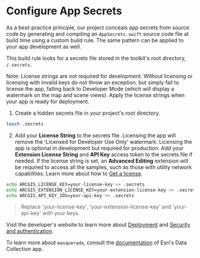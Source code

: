 # Configure App Secrets

As a best-practice principle, our project conceals app secrets from source code by generating and compiling an `AppSecrets.swift` source code file at build time using a custom build rule. The same pattern can be applied to your app development as well.

This build rule looks for a secrets file stored in the toolkit's root directory, `/.secrets`.

Note: License strings are not required for development. Without licensing or licensing with invalid keys do not throw an exception, but simply fail to license the app, falling back to Developer Mode (which will display a watermark on the map and scene views). Apply the license strings when your app is ready for deployment.

1. Create a hidden secrets file in your project's root directory.

  ```sh
  touch .secrets
  ```

2. Add your **License String** to the secrets file. Licensing the app will remove the 'Licensed for Developer Use Only' watermark. Licensing the app is optional in development but required for production. Add your **Extension License String** and **API Key** access token to the secrets file if needed. If the license string is set, an **Advanced Editing** extension will be required to access all the samples, such as those with utility network capabilities. Learn more about how to [Get a license](https://developers.arcgis.com/swift/license-and-deployment/get-a-license/).

  ```sh
  echo ARCGIS_LICENSE_KEY=your-license-key >> .secrets
  echo ARCGIS_EXTENSION_LICENSE_KEY=your-extension-license-key >> .secrets
  echo ARCGIS_API_KEY_IOS=your-api-key >> .secrets
  ```

  > Replace 'your-license-key', 'your-extension-license-key' and 'your-api-key' with your keys.

Visit the developer's website to learn more about [Deployment](https://developers.arcgis.com/swift/license-and-deployment/) and [Security and authentication](https://developers.arcgis.com/documentation/security-and-authentication/).

To learn more about `masquerade`, consult the [documentation](https://github.com/Esri/data-collection-ios/tree/main/docs#masquerade) of Esri's Data Collection app.
